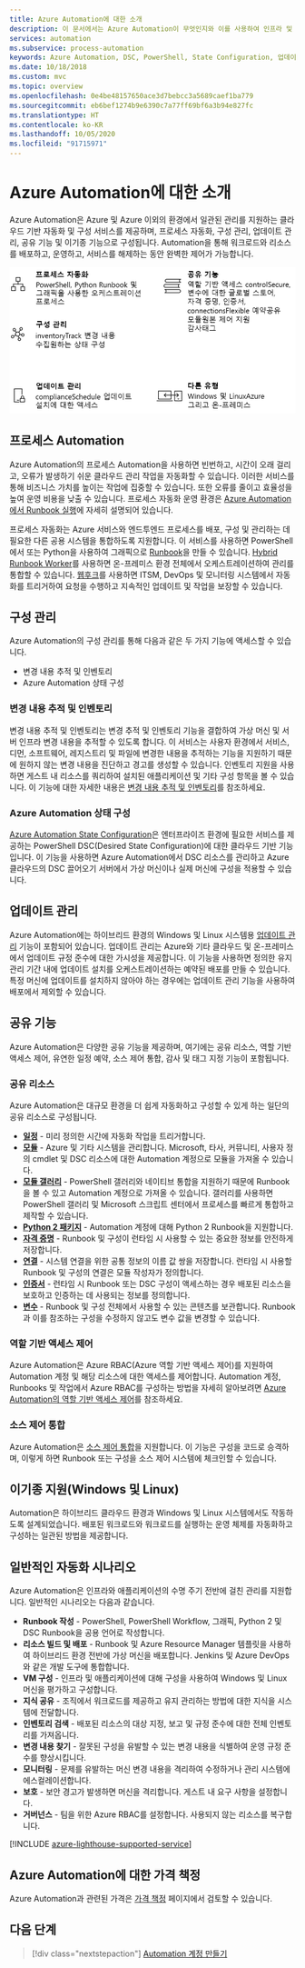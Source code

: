 ```yaml
---
title: Azure Automation에 대한 소개
description: 이 문서에서는 Azure Automation이 무엇인지와 이를 사용하여 인프라 및 애플리케이션의 수명 주기를 자동화하는 방법을 설명합니다.
services: automation
ms.subservice: process-automation
keywords: Azure Automation, DSC, PowerShell, State Configuration, 업데이트 관리, 변경 내용 추적, DSC, 인벤토리, Runbook, Python, 그래픽
ms.date: 10/18/2018
ms.custom: mvc
ms.topic: overview
ms.openlocfilehash: 0e4be48157650ace3d7bebcc3a5689caef1ba779
ms.sourcegitcommit: eb6bef1274b9e6390c7a77ff69bf6a3b94e827fc
ms.translationtype: HT
ms.contentlocale: ko-KR
ms.lasthandoff: 10/05/2020
ms.locfileid: "91715971"
---
```

# <a name="an-introduction-to-azure-automation"></a>Azure Automation에 대한 소개

Azure Automation은 Azure 및 Azure 이외의 환경에서 일관된 관리를 지원하는 클라우드 기반 자동화 및 구성 서비스를 제공하며, 프로세스 자동화, 구성 관리, 업데이트 관리, 공유 기능 및 이기종 기능으로 구성됩니다. Automation을 통해 워크로드와 리소스를 배포하고, 운영하고, 서비스를 해제하는 동안 완벽한 제어가 가능합니다.

![Automation 기능](media/automation-overview/automation-overview.png)

## <a name="process-automation"></a>프로세스 Automation

Azure Automation의 프로세스 Automation을 사용하면 빈번하고, 시간이 오래 걸리고, 오류가 발생하기 쉬운 클라우드 관리 작업을 자동화할 수 있습니다. 이러한 서비스를 통해 비즈니스 가치를 높이는 작업에 집중할 수 있습니다. 또한 오류를 줄이고 효율성을 높여 운영 비용을 낮출 수 있습니다. 프로세스 자동화 운영 환경은 [Azure Automation에서 Runbook 실행](automation-runbook-execution.md)에 자세히 설명되어 있습니다.

프로세스 자동화는 Azure 서비스와 엔드투엔드 프로세스를 배포, 구성 및 관리하는 데 필요한 다른 공용 시스템을 통합하도록 지원합니다. 이 서비스를 사용하면 PowerShell에서 또는 Python을 사용하여 그래픽으로 [Runbook](automation-runbook-types.md)을 만들 수 있습니다. [Hybrid Runbook Worker](automation-hybrid-runbook-worker.md)를 사용하면 온-프레미스 환경 전체에서 오케스트레이션하여 관리를 통합할 수 있습니다. [웹후크](automation-webhooks.md)를 사용하면 ITSM, DevOps 및 모니터링 시스템에서 자동화를 트리거하여 요청을 수행하고 지속적인 업데이트 및 작업을 보장할 수 있습니다. 

## <a name="configuration-management"></a>구성 관리

Azure Automation의 구성 관리를 통해 다음과 같은 두 가지 기능에 액세스할 수 있습니다.

* 변경 내용 추적 및 인벤토리
* Azure Automation 상태 구성

### <a name="change-tracking-and-inventory"></a>변경 내용 추적 및 인벤토리

변경 내용 추적 및 인벤토리는 변경 추적 및 인벤토리 기능을 결합하여 가상 머신 및 서버 인프라 변경 내용을 추적할 수 있도록 합니다. 이 서비스는 사용자 환경에서 서비스, 디먼, 소프트웨어, 레지스트리 및 파일에 변경한 내용을 추적하는 기능을 지원하기 때문에 원하지 않는 변경 내용을 진단하고 경고를 생성할 수 있습니다. 인벤토리 지원을 사용하면 게스트 내 리소스를 쿼리하여 설치된 애플리케이션 및 기타 구성 항목을 볼 수 있습니다. 이 기능에 대한 자세한 내용은 [변경 내용 추적 및 인벤토리](change-tracking.md)를 참조하세요.

### <a name="azure-automation-state-configuration"></a>Azure Automation 상태 구성

[Azure Automation State Configuration](automation-dsc-overview.md)은 엔터프라이즈 환경에 필요한 서비스를 제공하는 PowerShell DSC(Desired State Configuration)에 대한 클라우드 기반 기능입니다. 이 기능을 사용하면 Azure Automation에서 DSC 리소스를 관리하고 Azure 클라우드의 DSC 끌어오기 서버에서 가상 머신이나 실제 머신에 구성을 적용할 수 있습니다. 

## <a name="update-management"></a>업데이트 관리

Azure Automation에는 하이브리드 환경의 Windows 및 Linux 시스템용 [업데이트 관리](update-management/update-mgmt-overview.md) 기능이 포함되어 있습니다. 업데이트 관리는 Azure와 기타 클라우드 및 온-프레미스에서 업데이트 규정 준수에 대한 가시성을 제공합니다. 이 기능을 사용하면 정의한 유지 관리 기간 내에 업데이트 설치를 오케스트레이션하는 예약된 배포를 만들 수 있습니다. 특정 머신에 업데이트를 설치하지 않아야 하는 경우에는 업데이트 관리 기능을 사용하여 배포에서 제외할 수 있습니다.

## <a name="shared-capabilities"></a>공유 기능

Azure Automation은 다양한 공유 기능을 제공하며, 여기에는 공유 리소스, 역할 기반 액세스 제어, 유연한 일정 예약, 소스 제어 통합, 감사 및 태그 지정 기능이 포함됩니다.

### <a name="shared-resources"></a><a name="shared-resources"></a>공유 리소스

Azure Automation은 대규모 환경을 더 쉽게 자동화하고 구성할 수 있게 하는 일단의 공유 리소스로 구성됩니다.

* **[일정](./shared-resources/schedules.md)** - 미리 정의한 시간에 자동화 작업을 트리거합니다.
* **[모듈](./shared-resources/modules.md)** - Azure 및 기타 시스템을 관리합니다. Microsoft, 타사, 커뮤니티, 사용자 정의 cmdlet 및 DSC 리소스에 대한 Automation 계정으로 모듈을 가져올 수 있습니다.
* **[모듈 갤러리](automation-runbook-gallery.md)** - PowerShell 갤러리와 네이티브 통합을 지원하기 때문에 Runbook을 볼 수 있고 Automation 계정으로 가져올 수 있습니다. 갤러리를 사용하면 PowerShell 갤러리 및 Microsoft 스크립트 센터에서 프로세스를 빠르게 통합하고 제작할 수 있습니다.
* **[Python 2 패키지](python-packages.md)** - Automation 계정에 대해 Python 2 Runbook을 지원합니다.
* **[자격 증명](./shared-resources/credentials.md)** - Runbook 및 구성이 런타임 시 사용할 수 있는 중요한 정보를 안전하게 저장합니다.
* **[연결](automation-connections.md)** - 시스템 연결을 위한 공통 정보의 이름 값 쌍을 저장합니다. 런타임 시 사용할 Runbook 및 구성의 연결은 모듈 작성자가 정의합니다.
* **[인증서](./shared-resources/certificates.md)** - 런타임 시 Runbook 또는 DSC 구성이 액세스하는 경우 배포된 리소스을 보호하고 인증하는 데 사용되는 정보를 정의합니다. 
* **[변수](./shared-resources/variables.md)** - Runbook 및 구성 전체에서 사용할 수 있는 콘텐츠를 보관합니다. Runbook과 이를 참조하는 구성을 수정하지 않고도 변수 값을 변경할 수 있습니다.

### <a name="role-based-access-control"></a>역할 기반 액세스 제어

Azure Automation은 Azure RBAC(Azure 역할 기반 액세스 제어)를 지원하여 Automation 계정 및 해당 리소스에 대한 액세스를 제어합니다. Automation 계정, Runbooks 및 작업에서 Azure RBAC를 구성하는 방법을 자세히 알아보려면 [Azure Automation의 역할 기반 액세스 제어](automation-role-based-access-control.md)를 참조하세요.

### <a name="source-control-integration"></a>소스 제어 통합

Azure Automation은 [소스 제어 통합](source-control-integration.md)을 지원합니다. 이 기능은 구성을 코드로 승격하며, 이렇게 하면 Runbook 또는 구성을 소스 제어 시스템에 체크인할 수 있습니다.

## <a name="heterogeneous-support-windows-and-linux"></a>이기종 지원(Windows 및 Linux)

Automation은 하이브리드 클라우드 환경과 Windows 및 Linux 시스템에서도 작동하도록 설계되었습니다. 배포된 워크로드와 워크로드를 실행하는 운영 체제를 자동화하고 구성하는 일관된 방법을 제공합니다.

## <a name="common-scenarios-for-automation"></a>일반적인 자동화 시나리오

Azure Automation은 인프라와 애플리케이션의 수명 주기 전반에 걸친 관리를 지원합니다. 일반적인 시나리오는 다음과 같습니다.

* **Runbook 작성** - PowerShell, PowerShell Workflow, 그래픽, Python 2 및 DSC Runbook을 공용 언어로 작성합니다. 
* **리소스 빌드 및 배포** - Runbook 및 Azure Resource Manager 템플릿을 사용하여 하이브리드 환경 전반에 가상 머신을 배포합니다. Jenkins 및 Azure DevOps와 같은 개발 도구에 통합합니다.
* **VM 구성** - 인프라 및 애플리케이션에 대해 구성을 사용하여 Windows 및 Linux 머신을 평가하고 구성합니다.
* **지식 공유** - 조직에서 워크로드를 제공하고 유지 관리하는 방법에 대한 지식을 시스템에 전달합니다. 
* **인벤토리 검색** - 배포된 리소스의 대상 지정, 보고 및 규정 준수에 대한 전체 인벤토리를 가져옵니다. 
* **변경 내용 찾기** - 잘못된 구성을 유발할 수 있는 변경 내용을 식별하여 운영 규정 준수를 향상시킵니다.
* **모니터링** - 문제를 유발하는 머신 변경 내용을 격리하여 수정하거나 관리 시스템에 에스컬레이션합니다.
* **보호** - 보안 경고가 발생하면 머신을 격리합니다. 게스트 내 요구 사항을 설정합니다.
* **거버넌스** - 팀을 위한 Azure RBAC를 설정합니다. 사용되지 않는 리소스를 복구합니다.

[!INCLUDE [azure-lighthouse-supported-service](../../includes/azure-lighthouse-supported-service.md)]

## <a name="pricing-for-azure-automation"></a>Azure Automation에 대한 가격 책정

Azure Automation과 관련된 가격은 [가격 책정](https://azure.microsoft.com/pricing/details/automation/) 페이지에서 검토할 수 있습니다.

## <a name="next-steps"></a>다음 단계

> [!div class="nextstepaction"]
> [Automation 계정 만들기](automation-quickstart-create-account.md)
